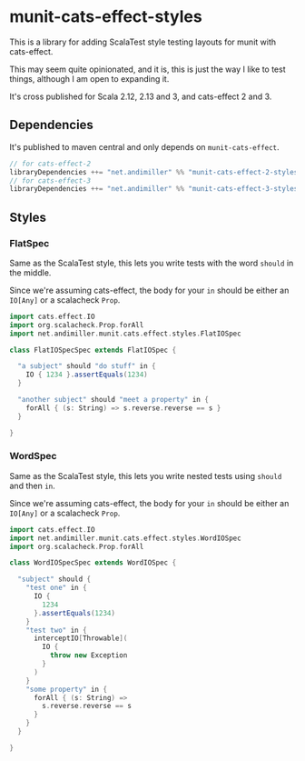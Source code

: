 # munit-cats-effect-styles

This is a library for adding ScalaTest style testing layouts for munit with cats-effect.

This may seem quite opinionated, and it is, this is just the way I like to test things, although I am open to expanding it.

It's cross published for Scala 2.12, 2.13 and 3, and cats-effect 2 and 3.

## Dependencies

It's published to maven central and only depends on `munit-cats-effect`.

```scala
// for cats-effect-2
libraryDependencies ++= "net.andimiller" %% "munit-cats-effect-2-styles" % "1.0.0"
// for cats-effect-3
libraryDependencies ++= "net.andimiller" %% "munit-cats-effect-3-styles" % "1.0.0"
```

## Styles
### FlatSpec

Same as the ScalaTest style, this lets you write tests with the word `should` in the middle.

Since we're assuming cats-effect, the body for your `in` should be either an `IO[Any]` or  a scalacheck `Prop`.

```scala
import cats.effect.IO
import org.scalacheck.Prop.forAll
import net.andimiller.munit.cats.effect.styles.FlatIOSpec

class FlatIOSpecSpec extends FlatIOSpec {

  "a subject" should "do stuff" in {
    IO { 1234 }.assertEquals(1234)
  }

  "another subject" should "meet a property" in {
    forAll { (s: String) => s.reverse.reverse == s }
  }

}
```

### WordSpec

Same as the ScalaTest style, this lets you write nested tests using `should` and then `in`.

Since we're assuming cats-effect, the body for your `in` should be either an `IO[Any]` or  a scalacheck `Prop`.

```scala
import cats.effect.IO
import net.andimiller.munit.cats.effect.styles.WordIOSpec
import org.scalacheck.Prop.forAll

class WordIOSpecSpec extends WordIOSpec {

  "subject" should {
    "test one" in {
      IO {
        1234
      }.assertEquals(1234)
    }
    "test two" in {
      interceptIO[Throwable](
        IO {
          throw new Exception
        }
      )
    }
    "some property" in {
      forAll { (s: String) =>
        s.reverse.reverse == s
      }
    }
  }

}
```
